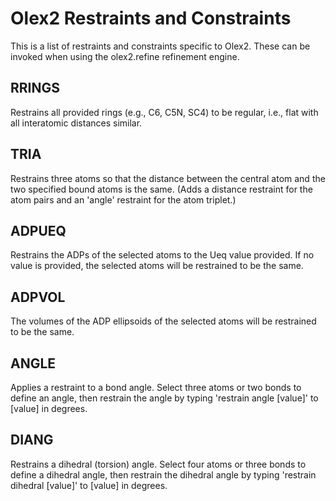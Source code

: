 # Olex2 Restraints and Constraints
This is a list of restraints and constraints specific to Olex2. These can be invoked when using the olex2.refine refinement engine.

## RRINGS
Restrains all provided rings (e.g., C6, C5N, SC4) to be regular, i.e., flat with all interatomic distances similar.

## TRIA
Restrains three atoms so that the distance between the central atom and the two specified bound atoms is the same. (Adds a distance restraint for the atom pairs and an 'angle' restraint for the atom triplet.)

## ADPUEQ
Restrains the ADPs of the selected atoms to the Ueq value provided. If no value is provided, the selected atoms will be restrained to be the same.

## ADPVOL
The volumes of the ADP ellipsoids of the selected atoms will be restrained to be the same.

## ANGLE
Applies a restraint to a bond angle. Select three atoms or two bonds to define an angle, then restrain the angle by typing '<c>restrain angle [value]</c>' to [value] in degrees.

## DIANG
Restrains a dihedral (torsion) angle. Select four atoms or three bonds to define a dihedral angle, then restrain the dihedral angle by typing '<c>restrain dihedral [value]</c>' to [value] in degrees.